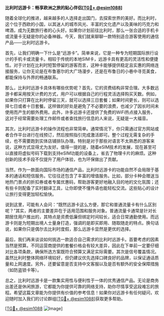 **比利时远游卡：畅享欧洲之旅的贴心伴侣[[TG💪+ @esim1088](https://t.me/s/esim1088)]**

随着全球化的推进，越来越多的人选择走出国门，去探索世界的美好。而比利时，这个位于西欧的小国，以其迷人的城市风光、丰富的文化遗产以及美味的巧克力和啤酒，成为无数旅行者的心头好。如果你计划前往比利时，那么一张合适的手机卡或流量卡无疑是你的必备神器。今天，我们就来聊聊一款特别适合游客使用的通信产品——比利时远游卡。

首先，让我们明确一下什么是“远游卡”。简单来说，它是一种专为短期国际旅行设计的手机卡或流量卡。相较于传统的本地SIM卡，远游卡具有更高的灵活性和便捷性。对于计划在比利时短暂停留的游客而言，这种卡能够提供稳定且实惠的网络连接服务，让你无论是在布鲁塞尔的大广场漫步，还是在布鲁日的小巷中寻觅美食，都能保持与外界的畅通联系。

那么，比利时远游卡具体有哪些优势呢？首先，它的资费结构非常合理。大多数远游卡都采用按天计费的方式，用户可以根据自己的行程灵活选择购买天数。例如，如果你只打算在比利时停留三天，就可以选择三日套餐；如果时间更长，则可以选择七日或者十日套餐。这样做的好处是避免了不必要的浪费，也减少了因长时间未使用而产生的额外费用。此外，许多远游卡还提供了免费的WiFi热点接入服务，这对于经常需要处理工作邮件或者查找旅行信息的人来说，无疑是一大福音。

其次，比利时远游卡的操作流程也非常简单。通常情况下，你只需通过官方网站或者合作平台进行在线预订，然后按照指引完成激活即可。整个过程无需复杂的手续，也不需要跑到实体店铺排队办理。特别是对于那些对语言不太熟悉的游客来说，这种方式显得尤为友好。值得一提的是，随着eSIM技术的发展，现在甚至可以直接将虚拟号码下载到支持eSIM功能的设备上，省去了物理卡片的麻烦。这种创新的技术手段不仅提升了用户体验，也为环保做出了贡献。

当然，作为一款面向国际市场的通信产品，比利时远游卡的功能自然不会局限于基本的通话和短信服务。它往往还包含了丰富的增值服务。比如，部分卡种会赠送当地热门景点的折扣券或者专属优惠码，帮助游客更好地融入目的地的文化氛围；还有些卡则配备了实时翻译工具，让你即使不懂外语也能轻松交流。这些贴心的设计让旅行变得更加轻松愉快。

说到这里，可能有人会问：“既然远游卡这么方便，那它和普通流量卡有什么区别呢？”其实，两者的主要差异在于适用范围和服务对象。普通流量卡通常是针对长期居住用户推出的，其特点是资费低廉但绑定时间较长，适合日常通勤使用。而远游卡则是为短期出境人士量身打造，强调的是即买即用、随取随走的特点。换句话说，如果你只是偶尔去比利时度假，那么远游卡显然是更优的选择。

最后，我们再来谈谈如何挑选一款适合自己需求的比利时远游卡。首要考虑的因素当然是预算。不同运营商提供的套餐价格会有较大差异，因此在下单前一定要仔细对比各项条款，确保所选方案既符合预算又满足实际需要。其次是信号覆盖情况。虽然比利时整体网络环境较好，但仍建议优先选择口碑良好的品牌，以保证通话质量和上网速度。另外，还要留意是否支持中文客服以及是否有额外的安全保障措施（如防盗锁卡等）。

总之，比利时远游卡是一款集实用性与便利性于一体的优秀通信产品。无论是商务出差还是休闲旅游，它都能为你提供可靠的网络支持，助你尽情享受这段难忘的旅程。希望这篇文章能为你提供有价值的参考信息！如果你对远游卡有任何疑问，欢迎随时加入我们的讨论群组[[TG💪+ @esim1088](https://t.me/s/esim1088)]获取更多帮助。

[[TG💪+ @esim1088](https://t.me/s/esim1088) ![Image](https://i.postimg.cc/4NQfJmqS/Snipaste-2025-05-13-00-14-12.png)]